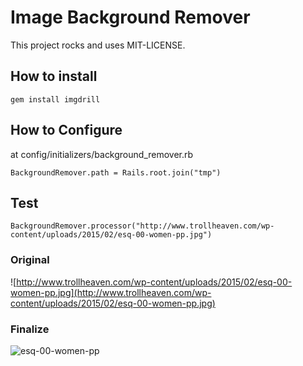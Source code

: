 # Image Background Remover

This project rocks and uses MIT-LICENSE.

## How to install

```
gem install imgdrill
```

## How to Configure

at config/initializers/background_remover.rb

```
BackgroundRemover.path = Rails.root.join("tmp")
```

## Test

```
BackgroundRemover.processor("http://www.trollheaven.com/wp-content/uploads/2015/02/esq-00-women-pp.jpg")
```

### Original 

![http://www.trollheaven.com/wp-content/uploads/2015/02/esq-00-women-pp.jpg](http://www.trollheaven.com/wp-content/uploads/2015/02/esq-00-women-pp.jpg)

### Finalize

![esq-00-women-pp](https://cloud.githubusercontent.com/assets/2420363/10118363/4bc42840-64a0-11e5-8d46-4e760e34950c.png)
